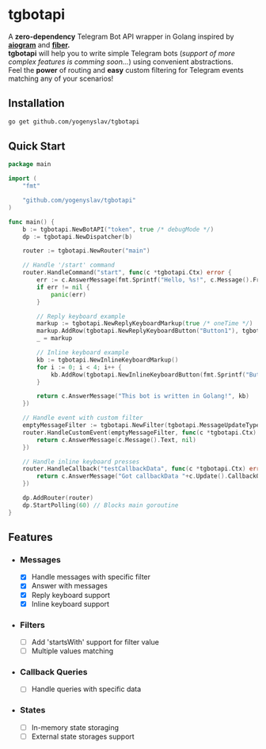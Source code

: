 # tgbotapi

A **zero-dependency** Telegram Bot API wrapper in Golang inspired by **[aiogram](https://github.com/aiogram/aiogram)** and **[fiber](https://github.com/gofiber/fiber).**\
**tgbotapi** will help you to write simple Telegram bots (_support of more complex features is comming soon..._) using convenient abstractions.\
Feel the **power** of routing and **easy** custom filtering for Telegram events matching any of your scenarios!

## Installation

```bash
go get github.com/yogenyslav/tgbotapi
```

## Quick Start

```go
package main

import (
    "fmt"

    "github.com/yogenyslav/tgbotapi"
)

func main() {
    b := tgbotapi.NewBotAPI("token", true /* debugMode */)
    dp := tgbotapi.NewDispatcher(b)

    router := tgbotapi.NewRouter("main")

    // Handle '/start' command
    router.HandleCommand("start", func(c *tgbotapi.Ctx) error {
        err := c.AnswerMessage(fmt.Sprintf("Hello, %s!", c.Message().From.FirstName), nil /* replyMarkup */)
        if err != nil {
            panic(err)
        }

        // Reply keyboard example
        markup := tgbotapi.NewReplyKeyboardMarkup(true /* oneTime */)
        markup.AddRow(tgbotapi.NewReplyKeyboardButton("Button1"), tgbotapi.NewReplyKeyboardButton("Button2"))
        _ = markup

        // Inline keyboard example
        kb := tgbotapi.NewInlineKeyboardMarkup()
        for i := 0; i < 4; i++ {
            kb.AddRow(tgbotapi.NewInlineKeyboardButton(fmt.Sprintf("Button %d", i+1), "testCallbackData"))
        }

        return c.AnswerMessage("This bot is written in Golang!", kb)
    })

    // Handle event with custom filter
    emptyMessageFilter := tgbotapi.NewFilter(tgbotapi.MessageUpdateType, "")
    router.HandleCustomEvent(emptyMessageFilter, func(c *tgbotapi.Ctx) error {
        return c.AnswerMessage(c.Message().Text, nil)
    })

    // Handle inline keyboard presses
    router.HandleCallback("testCallbackData", func(c *tgbotapi.Ctx) error {
        return c.AnswerMessage("Got callbackData "+c.Update().CallbackQuery.Data, nil)
    })

    dp.AddRouter(router)
    dp.StartPolling(60) // Blocks main goroutine
}
```

## Features

- ### Messages

  - [X] Handle messages with specific filter
  - [X] Answer with messages
  - [X] Reply keyboard support
  - [X] Inline keyboard support

- ### Filters

  - [ ] Add 'startsWith' support for filter value
  - [ ] Multiple values matching

- ### Callback Queries

  - [ ] Handle queries with specific data

- ### States

  - [ ] In-memory state storaging
  - [ ] External state storages support
